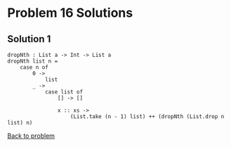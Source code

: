 # Problem 16 Solutions
## Solution 1
```
dropNth : List a -> Int -> List a
dropNth list n =
    case n of
        0 ->
            list
        _ ->
            case list of 
                [] -> []
        
                x :: xs ->
                    (List.take (n - 1) list) ++ (dropNth (List.drop n list) n)

```

[Back to problem](../p/p16.md)
